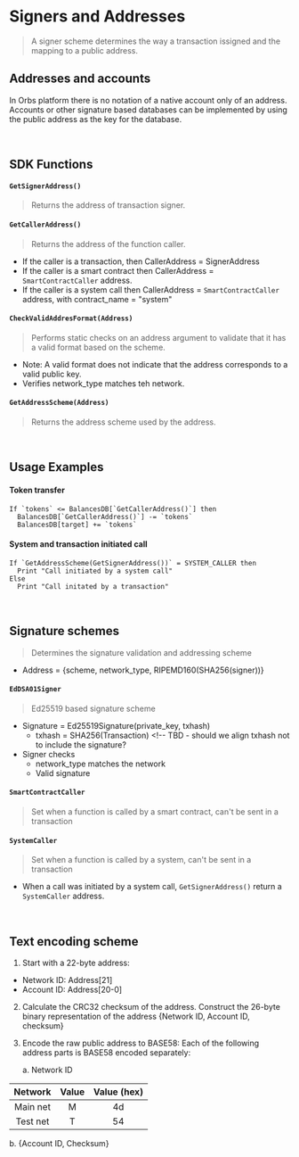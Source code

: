 # Signers and Addresses
> A signer scheme determines the way a transaction issigned and the mapping to a public address.

## Addresses and accounts
In Orbs platform there is no notation of a native account only of an address. Accounts or other signature based databases can be implemented by using the public address as the key for the database. 

&nbsp;
## SDK Functions

#### `GetSignerAddress()`
> Returns the address of transaction signer. 

#### `GetCallerAddress()`
> Returns the address of the function caller.
* If the caller is a transaction, then CallerAddress = SignerAddress
* If the caller is a smart contract then CallerAddress = `SmartContractCaller` address.
* If the caller is a system call then CallerAddress = `SmartContractCaller` address, with contract_name = "system"

#### `CheckValidAddresFormat(Address)`
> Performs static checks on an address argument to validate that it has a valid format based on the scheme. 
* Note: A valid format does not indicate that the address corresponds to a valid public key.
* Verifies network_type matches teh network.

#### `GetAddressScheme(Address)`
> Returns the address scheme used by the address.

<!-- TBD 
#### `GetSigner()`
#### `IsSignerValid()`
#### `VerifyNetworkType(Address)`
---> 

&nbsp;
## Usage Examples
#### Token transfer
```
If `tokens` <= BalancesDB[`GetCallerAddress()`] then
  BalancesDB[`GetCallerAddress()`] -= `tokens`
  BalancesDB[target] += `tokens`
```

#### System and transaction initiated call
```
If `GetAddressScheme(GetSignerAddress())` = SYSTEM_CALLER then
  Print "Call initiated by a system call"
Else
  Print "Call initated by a transaction"
```

&nbsp;
## Signature schemes
> Determines the signature validation and addressing scheme
* Address = {scheme, network_type, RIPEMD160(SHA256(signer))}

#### `EdDSA01Signer`
> Ed25519 based signature scheme
* Signature = Ed25519Signature(private_key, txhash)
  * txhash = SHA256(Transaction) <!-- TBD - should we align txhash not to include the signature?  
* Signer checks
  * network_type matches the network
  * Valid signature

#### `SmartContractCaller`
> Set when a function is called by a smart contract, can't be sent in a transaction

#### `SystemCaller`
> Set when a function is called by a system, can't be sent in a transaction
* When a call was initiated by a system call, `GetSignerAddress()` return a `SystemCaller` address.

&nbsp;
## Text encoding scheme
1. Start with a 22-byte address:
  * Network ID: Address[21]
  * Account ID: Address[20-0]
   
2. Calculate the CRC32 checksum of the address. Construct the 26-byte binary representation of the address {Network ID, Account ID, checksum}
   
3. Encode the raw public address to BASE58:
   Each of the following address parts is BASE58 encoded separately:

   a. Network ID
    
| Network  | Value | Value (hex) |
| :------: | :---: | :---------: |
| Main net | M     | 4d          |
| Test net | T     | 54          |
    
  
   b. {Account ID, Checksum}
    
